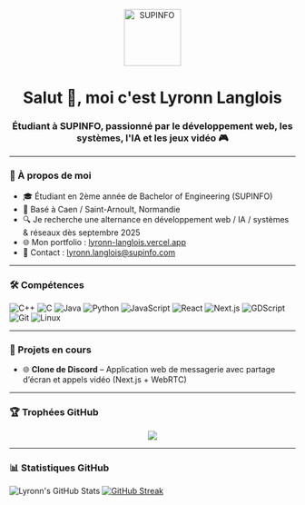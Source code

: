 
<p align="center">
  <img src="https://upload.wikimedia.org/wikipedia/fr/thumb/2/2f/Logo_SUPINFO_2017.svg/1200px-Logo_SUPINFO_2017.svg.png" alt="SUPINFO" width="100"/>
</p>

<h1 align="center">Salut 👋, moi c'est Lyronn Langlois</h1>
<h3 align="center">Étudiant à SUPINFO, passionné par le développement web, les systèmes, l'IA et les jeux vidéo 🎮</h3>

---

### 🚀 À propos de moi
- 🎓 Étudiant en 2ème année de Bachelor of Engineering (SUPINFO)
- 📍 Basé à Caen / Saint-Arnoult, Normandie
- 🔍 Je recherche une alternance en développement web / IA / systèmes & réseaux dès septembre 2025
- 🌐 Mon portfolio : [lyronn-langlois.vercel.app](https://lyronn-langlois.vercel.app)
- 📧 Contact : lyronn.langlois@supinfo.com

---

### 🛠️ Compétences

![C++](https://img.shields.io/badge/C++-Intermediate-blue?logo=cplusplus)
![C](https://img.shields.io/badge/C-Intermediate-red?logo=c)
![Java](https://img.shields.io/badge/Java-Intermediate-orange?logo=java)
![Python](https://img.shields.io/badge/Python-Advanced-yellow?logo=python)
![JavaScript](https://img.shields.io/badge/JavaScript-Intermediate-orange?logo=javascript)
![React](https://img.shields.io/badge/React-Intermediate-blue?logo=react)
![Next.js](https://img.shields.io/badge/Next.js-Intermediate-black?logo=next.js)
![GDScript](https://img.shields.io/badge/GDScript-Intermediate-grey?logo=godot)
![Git](https://img.shields.io/badge/Git-Intermediate-red?logo=git)
![Linux](https://img.shields.io/badge/Linux-Intermediate-black?logo=linux)

---

### 📂 Projets en cours

- 🌐 **Clone de Discord** – Application web de messagerie avec partage d’écran et appels vidéo (Next.js + WebRTC)

---

### 🏆 Trophées GitHub

<p align="center">
  <img src="https://github-profile-trophy.vercel.app/?username=lyronn20&theme=radical&margin-w=10&no-bg=true" />
</p>

---

### 📊 Statistiques GitHub

![Lyronn's GitHub Stats](https://github-readme-stats.vercel.app/api?username=lyronn20&show_icons=true&theme=radical)
[![GitHub Streak](https://streak-stats.demolab.com/?user=lyronn20&theme=radical)](https://git.io/streak-stats)

